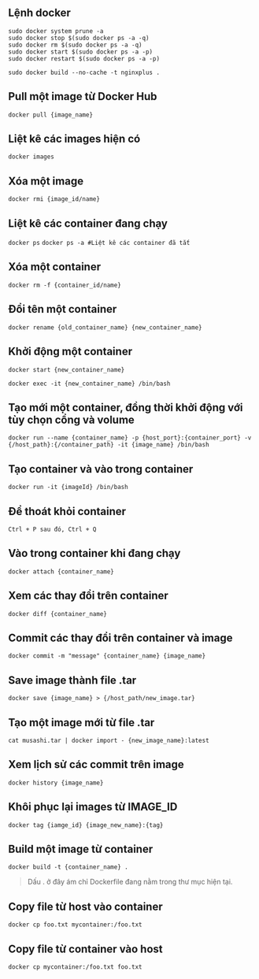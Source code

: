 ## Lệnh docker 
```
sudo docker system prune -a
sudo docker stop $(sudo docker ps -a -q)
sudo docker rm $(sudo docker ps -a -q)
sudo docker start $(sudo docker ps -a -p)
sudo docker restart $(sudo docker ps -a -p)

sudo docker build --no-cache -t nginxplus .
```
## Pull một image từ Docker Hub
`docker pull {image_name}`

## Liệt kê các images hiện có
`docker images`

## Xóa một image
`docker rmi {image_id/name}`

## Liệt kê các container đang chạy
`docker ps`
`docker ps -a #Liệt kê các container đã tắt`

## Xóa một container
`docker rm -f {container_id/name}`

## Đổi tên một container
`docker rename {old_container_name} {new_container_name}`

## Khởi động một container

`docker start {new_container_name}`

`docker exec -it {new_container_name} /bin/bash`

## Tạo mới một container, đồng thời khởi động với tùy chọn cổng và volume
`docker run --name {container_name} -p {host_port}:{container_port} -v {/host_path}:{/container_path} -it {image_name} /bin/bash`

## Tạo container và vào trong container
`docker run -it {imageId} /bin/bash`

## Để thoát khỏi container
`Ctrl + P sau đó, Ctrl + Q`

## Vào trong container khi đang chạy
`docker attach {container_name}`

## Xem các thay đổi trên container
`docker diff {container_name}`

## Commit các thay đổi trên container và image
`docker commit -m "message" {container_name} {image_name}`

## Save image thành file .tar
`docker save {image_name} > {/host_path/new_image.tar}`

## Tạo một image mới từ file .tar
`cat musashi.tar | docker import - {new_image_name}:latest`
## Xem lịch sử các commit trên image
`docker history {image_name}`

## Khôi phục lại images từ IMAGE_ID
`docker tag {iamge_id} {image_new_name}:{tag}`

## Build một image từ container
`docker build -t {container_name} .`
> Dấu . ở đây ám chỉ Dockerfile đang nằm trong thư mục hiện tại.

## Copy file từ host vào container
`docker cp foo.txt mycontainer:/foo.txt`

## Copy file từ container vào host
`docker cp mycontainer:/foo.txt foo.txt`
